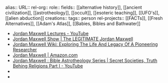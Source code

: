 alias::
URL::
rel-org::
role::
fields:: [[alternative history]], [[ancient civilization]], [[astrotheology]], [[occult]], [[esoteric teaching]], [[UFO's]], [[alien abduction]]
creations::
tags:: person
rel-projects:: [[FACTs]], [[Fresh Alternatives]], [[Adam's Atlas]], [[Babies, Bibles and Bathwater]]


- [Jordan Maxwell Lectures - YouTube](https://www.youtube.com/playlist?list=PLRmKTeoNI2tPtmAn-EKg0OyjuqErftPtc)
- [Jordan Maxwell Show | The LEGITIMATE Jordan Maxwell](https://jordanmaxwellshow.com/)
- [Jordan Maxwell Wiki: Exploring The Life And Legacy Of A Pioneering Researcher](https://bianchis.com/starrumors/jordan-maxwell-wiki.html)
- [Jordan Maxwell | Amazon.com](https://www.amazon.com/Books-Jordan-Maxwell/s?rh=n%3A283155%2Cp_27%3AJordan+Maxwell)
- [Jordan Maxwell : Bible Astrotheology Series | Secret Societies, Truth Behing Religions Part I - YouTube](https://www.youtube.com/watch?v=UskSB2bMAOI)
-
-
